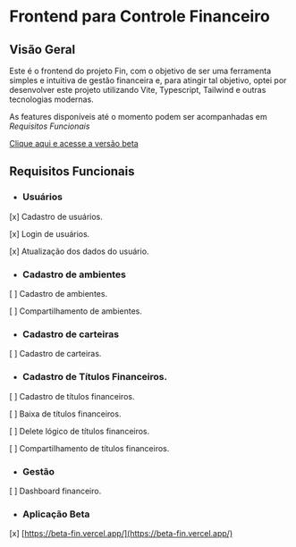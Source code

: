 # Frontend para Controle Financeiro

## Visão Geral

Este é o frontend do projeto Fin, com o objetivo de ser uma ferramenta simples e intuitiva de gestão financeira e, para atingir tal objetivo, optei por desenvolver este projeto utilizando Vite, Typescript, Tailwind e outras tecnologias modernas.

As features disponíveis até o momento podem ser acompanhadas em *Requisitos Funcionais*

[Clique aqui e acesse a versão beta](https://beta-fin.vercel.app/)

## Requisitos Funcionais
* ### Usuários
[x] Cadastro de usuários.

[x] Login de usuários.

[x] Atualização dos dados do usuário.

* ### Cadastro de ambientes
[ ] Cadastro de ambientes.

[ ] Compartilhamento de ambientes.

* ### Cadastro de carteiras
[ ] Cadastro de carteiras.


* ### Cadastro de Títulos Financeiros.

[ ] Cadastro  de títulos financeiros.

[ ] Baixa de títulos financeiros.

[ ] Delete lógico de títulos financeiros.

[ ] Compartilhamento de títulos financeiros.

* ### Gestão

[ ] Dashboard financeiro.

* ### Aplicação Beta

[x] [https://beta-fin.vercel.app/](https://beta-fin.vercel.app/)
